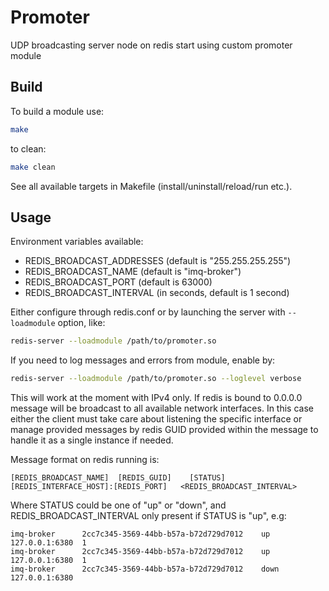 # Promoter

UDP broadcasting server node on redis start using custom promoter module

## Build

To build a module use:

```bash
make
```

to clean:

```bash
make clean
```

See all available targets in Makefile (install/uninstall/reload/run etc.).

## Usage

Environment variables available:

 - REDIS_BROADCAST_ADDRESSES (default is "255.255.255.255")
 - REDIS_BROADCAST_NAME (default is "imq-broker")
 - REDIS_BROADCAST_PORT (default is 63000)
 - REDIS_BROADCAST_INTERVAL (in seconds, default is 1 second)

Either configure through redis.conf or by launching the server with `--loadmodule` option, like:

```bash
redis-server --loadmodule /path/to/promoter.so
```

If you need to log messages and errors from module, enable by:

```bash
redis-server --loadmodule /path/to/promoter.so --loglevel verbose
```

This will work at the moment with IPv4 only. If redis is bound to 0.0.0.0 message will be broadcast to all available 
network interfaces. In this case either the client must take care about listening the specific interface or manage
provided messages by redis GUID provided within the message to handle it as a single instance if needed.

Message format on redis running is:

```aiignore
[REDIS_BROADCAST_NAME]  [REDIS_GUID]    [STATUS]    [REDIS_INTERFACE_HOST]:[REDIS_PORT]   <REDIS_BROADCAST_INTERVAL>
```

Where STATUS could be one of "up" or "down", and REDIS_BROADCAST_INTERVAL only present if STATUS is "up", e.g:

```aiignore
imq-broker      2cc7c345-3569-44bb-b57a-b72d729d7012    up      127.0.0.1:6380  1
imq-broker      2cc7c345-3569-44bb-b57a-b72d729d7012    up      127.0.0.1:6380  1
imq-broker      2cc7c345-3569-44bb-b57a-b72d729d7012    down    127.0.0.1:6380
```